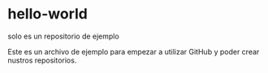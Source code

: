 # hello-world
solo es un repositorio de ejemplo

Este es un archivo de ejemplo para empezar a utilizar GitHub y poder crear nustros repositorios.
